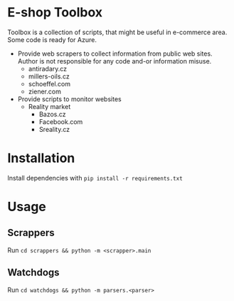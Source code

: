 # E-shop Toolbox
Toolbox is a collection of scripts, that might be useful in e-commerce area. Some code is ready for Azure.

- Provide web scrapers to collect information from public web sites. Author is not responsible for any code and-or information misuse.
    - antiradary.cz
    - millers-oils.cz
    - schoeffel.com
    - ziener.com
- Provide scripts to monitor websites
  - Reality market
    - Bazos.cz
    - Facebook.com
    - Sreality.cz  

# Installation
Install dependencies with `pip install -r requirements.txt`

# Usage
## Scrappers
Run `cd scrappers && python -m <scrapper>.main`
## Watchdogs
Run `cd watchdogs && python -m parsers.<parser>`
